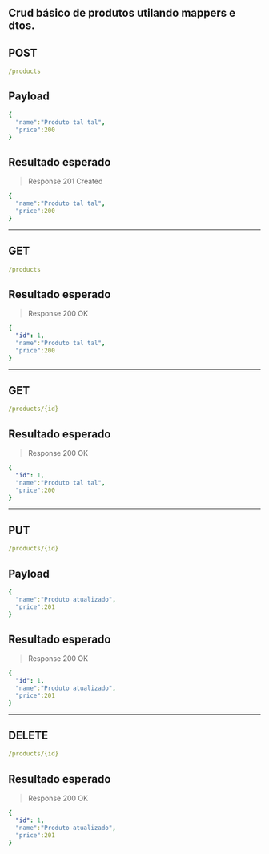 ## Crud básico de produtos utilando mappers e dtos.


## POST
```yml
/products
```
## Payload
```yml
{
  "name":"Produto tal tal",
  "price":200
}
```
## Resultado esperado
> Response 201 Created 
```yml
{
  "name":"Produto tal tal",
  "price":200
}
```
---

## GET
```yml
/products
```

## Resultado esperado
> Response 200 OK 
```yml
{
  "id": 1, 
  "name":"Produto tal tal",
  "price":200
}
```

---

## GET
```yml
/products/{id}
```


## Resultado esperado
> Response 200 OK 
```yml
{
  "id": 1, 
  "name":"Produto tal tal",
  "price":200
}
```

---


## PUT
```yml
/products/{id}
```
## Payload
```yml
{
  "name":"Produto atualizado",
  "price":201
}

```
## Resultado esperado
> Response 200 OK 
```yml
{
  "id": 1, 
  "name":"Produto atualizado",
  "price":201
}
```

---

## DELETE
```yml
/products/{id}
```

## Resultado esperado
> Response 200 OK 
```yml
{
  "id": 1, 
  "name":"Produto atualizado",
  "price":201
}
